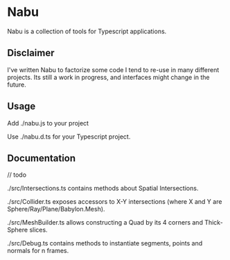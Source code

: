 # Nabu

Nabu is a collection of tools for Typescript applications.

## Disclaimer

I've written Nabu to factorize some code I tend to re-use in many different projects.
Its still a work in progress, and interfaces might change in the future.

## Usage

Add ./nabu.js to your project

Use ./nabu.d.ts for your Typescript project.

## Documentation
 
// todo

 ./src/Intersections.ts contains methods about Spatial Intersections.

./src/Collider.ts exposes accessors to X-Y intersections (where X and Y are Sphere/Ray/Plane/Babylon.Mesh).

./src/MeshBuilder.ts allows constructing a Quad by its 4 corners and Thick-Sphere slices.

./src/Debug.ts contains methods to instantiate segments, points and normals for n frames.
